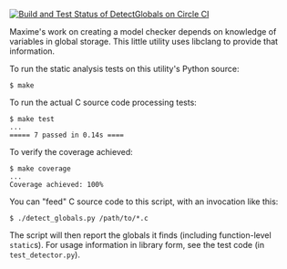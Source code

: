 [![Build and Test Status of DetectGlobals on Circle CI](https://circleci.com/gh/ttsiodras/DetectGlobals.svg?&style=shield)](https://circleci.com/gh/ttsiodras/DetectGlobals/tree/master)

Maxime's work on creating a model checker depends on knowledge of variables in
global storage. This little utility uses libclang to provide that information. 

To run the static analysis tests on this utility's Python source:

    $ make

To run the actual C source code processing tests:

    $ make test
    ...
    ===== 7 passed in 0.14s ====

To verify the coverage achieved:

    $ make coverage
    ...
    Coverage achieved: 100%


You can "feed" C source code to this script, with an invocation like this:

    $ ./detect_globals.py /path/to/*.c

The script will then report the globals it finds (including function-level `static`s).
For usage information in library form, see the test code (in `test_detector.py`).
